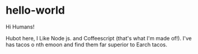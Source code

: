 # hello-world

Hi Humans!

Hubot here, I Like Node js. and Coffeescript (that's what I'm made of!).
I've has tacos o nth emoon and find them far superior to Earch tacos.
